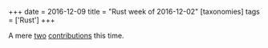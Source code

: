 +++
date = 2016-12-09
title = "Rust week of 2016-12-02"
[taxonomies]
tags = ['Rust']
+++

A mere [two][] [contributions] this time.

  [two]: https://github.com/dtolnay/serde-yaml/pull/35
  [contributions]: https://github.com/dtolnay/serde-yaml/pull/36
